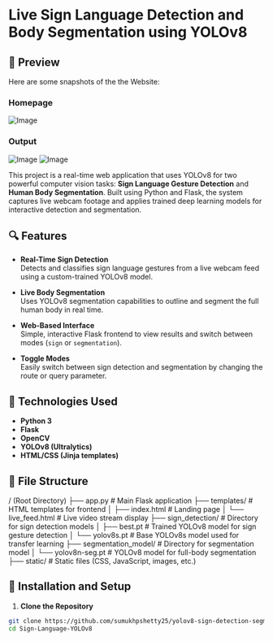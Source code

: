 # Live Sign Language Detection and Body Segmentation using YOLOv8

## 🚀 Preview
Here are some snapshots of the the Website:

### Homepage
![Image](https://github.com/user-attachments/assets/c4f59e19-8d71-40a0-b763-b5c0bf92679d)

### Output
![Image](https://github.com/user-attachments/assets/5a4502d3-c6b8-46d7-bde7-7d76182b3c8c) ![Image](https://github.com/user-attachments/assets/dd5465ea-81a4-4cdd-b304-08113d539ea7)

This project is a real-time web application that uses YOLOv8 for two powerful computer vision tasks: **Sign Language Gesture Detection** and **Human Body Segmentation**. Built using Python and Flask, the system captures live webcam footage and applies trained deep learning models for interactive detection and segmentation.

## 🔍 Features

- **Real-Time Sign Detection**  
  Detects and classifies sign language gestures from a live webcam feed using a custom-trained YOLOv8 model.

- **Live Body Segmentation**  
  Uses YOLOv8 segmentation capabilities to outline and segment the full human body in real time.

- **Web-Based Interface**  
  Simple, interactive Flask frontend to view results and switch between modes (`sign` or `segmentation`).

- **Toggle Modes**  
  Easily switch between sign detection and segmentation by changing the route or query parameter.

## 🧠 Technologies Used

- **Python 3**
- **Flask**
- **OpenCV**
- **YOLOv8 (Ultralytics)**
- **HTML/CSS (Jinja templates)**

## 📁 File Structure

/ (Root Directory)
├── app.py                      # Main Flask application
├── templates/                  # HTML templates for frontend
│   ├── index.html              # Landing page
│   └── live_feed.html          # Live video stream display
├── sign_detection/            # Directory for sign detection models
│   ├── best.pt                 # Trained YOLOv8 model for sign gesture detection
│   └── yolov8s.pt              # Base YOLOv8s model used for transfer learning
├── segmentation_model/        # Directory for segmentation model
│   └── yolov8n-seg.pt          # YOLOv8 model for full-body segmentation
├── static/                    # Static files (CSS, JavaScript, images, etc.)


## 🚀 Installation and Setup

1. **Clone the Repository**

```bash
git clone https://github.com/sumukhpshetty25/yolov8-sign-detection-segmentation
cd Sign-Language-YOLOv8
